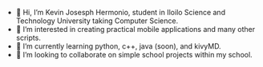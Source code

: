 - 👋 Hi, I’m Kevin Josesph Hermonio, student in Iloilo Science and Technology University taking Computer Science.
- 👀 I’m interested in creating practical mobile applications and many other scripts.
- 🌱 I’m currently learning python, c++, java (soon), and kivyMD.
- 💞️ I’m looking to collaborate on simple school projects within my school.

<!---
HermonioKJ/HermonioKJ is a ✨ special ✨ repository because its `README.md` (this file) appears on your GitHub profile.
You can click the Preview link to take a look at your changes.
--->
